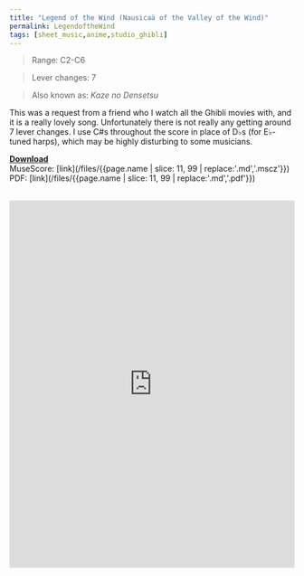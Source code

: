 ```yaml
---
title: "Legend of the Wind (Nausicaä of the Valley of the Wind)"
permalink: LegendoftheWind
tags: [sheet_music,anime,studio_ghibli]
---
```


> Range: C2-C6

> Lever changes: 7

> Also known as: _Kaze no Densetsu_

This was a request from a friend who I watch all the Ghibli movies with, and it is a really lovely song. Unfortunately there is not really any getting around 7 lever changes. I use C#s throughout the score in place of D♭s (for E♭-tuned harps), which may be highly disturbing to some musicians.

<b><u>Download</u></b><br>
MuseScore: [link](/files/{{page.name | slice: 11, 99 | replace:'.md','.mscz'}})<br>
PDF: [link](/files/{{page.name | slice: 11, 99 | replace:'.md','.pdf'}})<br><br>
<object data="/files/{{page.name | slice: 11, 99 | replace:'.md','.pdf'}}" type='application/pdf'>
<iframe src="https://docs.google.com/viewer?url=https://harp.nebtown.info/files/{{page.name | slice: 11, 99 | replace:'.md','.pdf'}}&embedded=true" style="width:100%; height:650px;" frameborder="0"></iframe>
</object>
